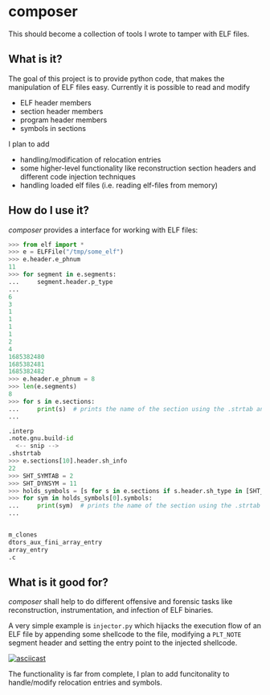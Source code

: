 # composer
This should become a collection of tools I wrote to tamper with ELF files.

## What is it?
The goal of this project is to provide python code, that makes the manipulation of ELF files easy. Currently it is possible to read and modify
- ELF header members
- section header members
- program header members
- symbols in sections

I plan to add

- handling/modification of relocation entries
- some higher-level functionality like reconstruction section headers and different code injection techniques
- handling loaded elf files (i.e. reading elf-files from memory)

## How do I use it?
*composer* provides a interface for working with ELF files:
```python
>>> from elf import *
>>> e = ELFFile("/tmp/some_elf")
>>> e.header.e_phnum
11
>>> for segment in e.segments:
...     segment.header.p_type
...
6
3
1
1
1
1
2
4
1685382480
1685382481
1685382482
>>> e.header.e_phnum = 8
>>> len(e.segments)
8
>>> for s in e.sections:
...     print(s)  # prints the name of the section using the .strtab and sh_name
...

.interp
.note.gnu.build-id
  <-- snip -->
.shstrtab
>>> e.sections[10].header.sh_info
22
>>> SHT_SYMTAB = 2
>>> SHT_DYNSYM = 11
>>> holds_symbols = [s for s in e.sections if s.header.sh_type in [SHT_SYMTAB, SHT_DYNSYM]]
>>> for sym in holds_symbols[0].symbols:
...     print(sym)  # prints the name of the section using the .strtab and st_name
...


m_clones
dtors_aux_fini_array_entry
array_entry
.c

``` 

## What is it good for?
*composer* shall help to do different offensive and forensic tasks like reconstruction, instrumentation, and infection of ELF binaries.

A very simple example is `injector.py` which hijacks the execution flow of an ELF file by appending some shellcode to the file, modifying a `PLT_NOTE` segment header and setting the entry point to the injected shellcode.

[![asciicast](https://asciinema.org/a/u5l3rqWWZihe3irHYSzJR8S50.svg)](https://asciinema.org/a/u5l3rqWWZihe3irHYSzJR8S50)

The functionality is far from complete, I plan to add funcitonality to handle/modify relocation entries and symbols.
